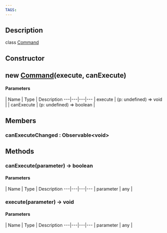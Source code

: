 ```yaml
---
TAGS:
---
```

## Description

class [Command](/classes/2.0/Command)



## Constructor

## new [Command](/classes/2.0/Command)(execute, canExecute)



#### Parameters
 | Name | Type | Description
---|---|---|---
 | execute | (p: undefined) =&gt; void | 
 | canExecute | (p: undefined) =&gt; boolean | 
## Members

### canExecuteChanged : Observable&lt;void&gt;



## Methods

### canExecute(parameter) &rarr; boolean



#### Parameters
 | Name | Type | Description
---|---|---|---
 | parameter | any | 

### execute(parameter) &rarr; void



#### Parameters
 | Name | Type | Description
---|---|---|---
 | parameter | any | 

